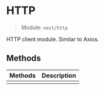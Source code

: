 # HTTP

> Module: `nest/http`

HTTP client module. Similar to Axios.

## Methods

| Methods | Description |
| ------- | ----------- |
|         |             |

